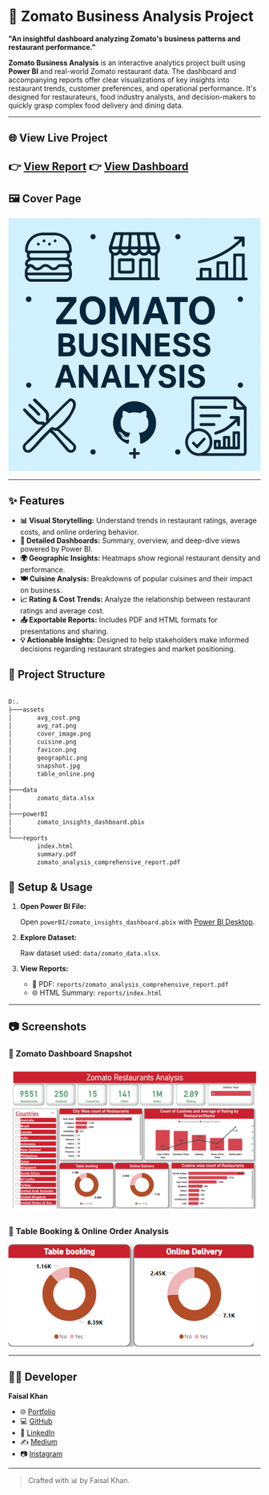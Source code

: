 # 🍔 Zomato Business Analysis Project

 **"An insightful dashboard analyzing Zomato's business patterns and restaurant performance."**

 **Zomato Business Analysis** is an interactive analytics project built using **Power BI** and real-world Zomato restaurant data. The dashboard and accompanying reports offer clear visualizations of key insights into restaurant trends, customer preferences, and operational performance. It's designed for restaurateurs, food industry analysts, and decision-makers to quickly grasp complex food delivery and dining data.

 ---

 ## 🌐 View Live Project

 👉 [View Report](https://zomato-analysis.netlify.app/)
 👉 [View Dashboard](https://lookerstudio.google.com/reporting/54eba0b5-ef36-484e-8c48-96c2ff3bbff9)
 ---

 ## 🖼️ Cover Page

 ![Cover Image](./assets/cover_image.png)

 ---

 ## ✨ Features

 - **📊 Visual Storytelling:** Understand trends in restaurant ratings, average costs, and online ordering behavior.
 - **📌 Detailed Dashboards:** Summary, overview, and deep-dive views powered by Power BI.
 - **🌍 Geographic Insights:** Heatmaps show regional restaurant density and performance.
 - **🍽️ Cuisine Analysis:** Breakdowns of popular cuisines and their impact on business.
 - **📈 Rating & Cost Trends:** Analyze the relationship between restaurant ratings and average cost.
 - **📤 Exportable Reports:** Includes PDF and HTML formats for presentations and sharing.
 - **💡 Actionable Insights:** Designed to help stakeholders make informed decisions regarding restaurant strategies and market positioning.

 ## 📁 Project Structure

```

D:.
├───assets
│       avg_cost.png
│       avg_rat.png
│       cover_image.png
│       cuisine.png
│       favicon.png
│       geographic.png
│       snapshot.jpg
│       table_online.png
│
├───data
│       zomato_data.xlsx
│
├───powerBI
│       zomato_insights_dashboard.pbix
│
└───reports
        index.html
        summary.pdf
        zomato_analysis_comprehensive_report.pdf

```

## 🧪 Setup & Usage

1. **Open Power BI File:**

   Open `powerBI/zomato_insights_dashboard.pbix` with [Power BI Desktop](https://powerbi.microsoft.com/desktop).

2. **Explore Dataset:**

   Raw dataset used: `data/zomato_data.xlsx`.

3. **View Reports:**

   - 📄 PDF: `reports/zomato_analysis_comprehensive_report.pdf`
   - 🌐 HTML Summary: `reports/index.html`

---

## 📷 Screenshots

### 🔹 Zomato Dashboard Snapshot
![Zomato Dashboard Snapshot](./assets/snapshot.jpg)

### 🔹 Table Booking & Online Order Analysis
![Table Booking & Online Order Analysis](./assets/table_online.png)

---

## 👨‍💻 Developer

**Faisal Khan**

- 🌐 [Portfolio](https://khanfaisal.netlify.app)
- 💻 [GitHub](https://github.com/khanfaisal79960)
- 🔗 [LinkedIn](https://www.linkedin.com/in/khanfaisal79960)
- ✍️ [Medium](https://medium.com/@khanfaisal79960)
- 📷 [Instagram](https://instagram.com/mr._perfect_1004)

---

> Crafted with 📊 by Faisal Khan.
